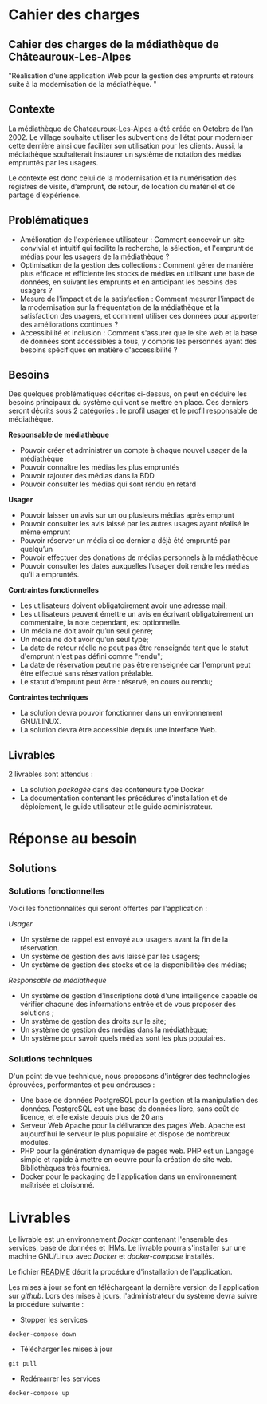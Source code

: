 # Cahier des charges

## Cahier des charges de la médiathèque de Châteauroux-Les-Alpes 



"Réalisation d’une application Web pour la gestion des emprunts et retours suite à la modernisation de la médiathèque. "

## Contexte

La médiathèque de Chateauroux-Les-Alpes a été créée en Octobre de l’an 2002. Le village souhaite utiliser les subventions de l’état pour moderniser cette dernière ainsi que faciliter son utilisation pour les clients. Aussi, la médiathèque souhaiterait instaurer un système de notation des médias empruntés par les usagers. 

Le contexte est donc celui de la modernisation et la numérisation des registres de visite, d’emprunt, de retour, de location du matériel et de partage d'expérience.


## Problématiques

* Amélioration de l'expérience utilisateur : Comment concevoir un site convivial et intuitif qui facilite la recherche, la sélection, et l'emprunt de médias pour les usagers de la médiathèque ?
* Optimisation de la gestion des collections : Comment gérer de manière plus efficace et efficiente les stocks de médias en utilisant une base de données, en suivant les emprunts et en anticipant les besoins des usagers ?
* Mesure de l'impact et de la satisfaction : Comment mesurer l'impact de la modernisation sur la fréquentation de la médiathèque et la satisfaction des usagers, et comment utiliser ces données pour apporter des améliorations continues ?
* Accessibilité et inclusion : Comment s'assurer que le site web et la base de données sont accessibles à tous, y compris les personnes ayant des besoins spécifiques en matière d'accessibilité ?


## Besoins

Des quelques problématiques décrites ci-dessus, on peut en déduire les besoins principaux du système qui vont se mettre en place. Ces derniers seront décrits sous 2 catégories : 
le profil usager et le profil responsable de médiathèque.  

**Responsable de médiathèque** 
* Pouvoir créer et administrer un compte à chaque nouvel usager de la médiathèque
* Pouvoir connaître les médias les plus empruntés
* Pouvoir rajouter des médias dans la BDD 
* Pouvoir consulter les médias qui sont rendu en retard 

**Usager**

* Pouvoir laisser un avis sur un ou plusieurs médias après emprunt
* Pouvoir consulter les avis laissé par les autres usages ayant réalisé le même emprunt
* Pouvoir réserver un média si ce dernier a déjà été emprunté par quelqu’un 
* Pouvoir effectuer des donations de médias personnels à la médiathèque
* Pouvoir consulter les dates auxquelles l’usager doit rendre les médias qu’il a empruntés.


**Contraintes fonctionnelles**

* Les utilisateurs doivent obligatoirement avoir une adresse mail;
* Les utilisateurs peuvent émettre un avis en écrivant obligatoirement un commentaire, la note cependant, est optionnelle.
* Un média ne doit avoir qu’un seul genre;
* Un média ne doit avoir qu’un seul type;
* La date de retour réelle ne peut pas être renseignée tant que le statut d'emprunt n'est pas défini comme "rendu";
* La date de réservation peut ne pas être renseignée car l'emprunt peut être effectué sans réservation préalable.
* Le statut d’emprunt peut être : réservé, en cours ou rendu;




**Contraintes techniques**

* La solution devra pouvoir fonctionner dans un environnement GNU/LINUX.
* La solution devra être accessible depuis une interface Web.


## Livrables

2 livrables sont attendus :
* La solution _packagée_ dans des conteneurs type Docker
* La documentation contenant les précédures d'installation et de déploiement, le guide utilisateur et le guide administrateur.

# Réponse au besoin

## Solutions 

### Solutions fonctionnelles

Voici les fonctionnalités qui seront offertes par l'application :

*Usager*
* Un système de rappel est envoyé aux usagers avant la fin de la réservation. 
* Un système de gestion des avis laissé par les usagers;
* Un système de gestion des stocks et de la disponibilitée des médias;

*Responsable de médiathèque*
* Un système de gestion d'inscriptions doté d'une intelligence capable de vérifier chacune des informations entrée et de vous proposer des solutions ;
* Un système de gestion des droits sur le site;
* Un système de gestion des médias dans la médiathèque;
* Un système pour savoir quels médias sont les plus populaires.


### Solutions techniques

D'un point de vue technique, nous proposons d'intégrer des technologies éprouvées, performantes et peu onéreuses : 

* Une base de données PostgreSQL pour la gestion et la manipulation des données. PostgreSQL est une base de données libre, sans coût de licence, et elle existe depuis plus de 20 ans
* Serveur Web Apache pour la délivrance des pages Web. Apache est aujourd'hui le serveur le plus populaire et dispose de nombreux modules.
* PHP pour la génération dynamique de pages web. PHP est un Langage simple et rapide à mettre en oeuvre pour la création de site web. Bibliothèques très fournies.
* Docker pour le packaging de l'application dans un environnement maîtrisée et cloisonné.

# Livrables

Le livrable est un environnement _Docker_ contenant l'ensemble des services, base de données et IHMs. Le livrable pourra s'installer sur une machine GNU/Linux avec _Docker_ et _docker-compose_ installés.

Le fichier [README](./README.md) décrit la procédure d'installation de l'application. 

Les mises à jour se font en téléchargeant la dernière version de l'application sur _github_. Lors des mises à jours, l'administrateur du système devra suivre la procédure suivante :
- Stopper les services 
```
docker-compose down
```
- Télécharger les mises à jour
```
git pull
```
- Redémarrer les services
```
docker-compose up
```

